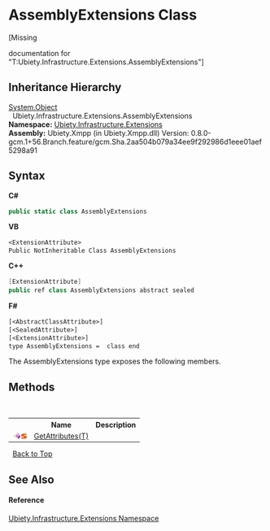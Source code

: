 # AssemblyExtensions Class
 

\[Missing <summary> documentation for "T:Ubiety.Infrastructure.Extensions.AssemblyExtensions"\]


## Inheritance Hierarchy
<a href="http://msdn2.microsoft.com/en-us/library/e5kfa45b" target="_blank">System.Object</a><br />&nbsp;&nbsp;Ubiety.Infrastructure.Extensions.AssemblyExtensions<br />
**Namespace:**&nbsp;<a href="d5e54d6e-1130-1bb8-6df6-c2552c8f474c">Ubiety.Infrastructure.Extensions</a><br />**Assembly:**&nbsp;Ubiety.Xmpp (in Ubiety.Xmpp.dll) Version: 0.8.0-gcm.1+56.Branch.feature/gcm.Sha.2aa504b079a34ee9f292986d1eee01aef5298a91

## Syntax

**C#**<br />
``` C#
public static class AssemblyExtensions
```

**VB**<br />
``` VB
<ExtensionAttribute>
Public NotInheritable Class AssemblyExtensions
```

**C++**<br />
``` C++
[ExtensionAttribute]
public ref class AssemblyExtensions abstract sealed
```

**F#**<br />
``` F#
[<AbstractClassAttribute>]
[<SealedAttribute>]
[<ExtensionAttribute>]
type AssemblyExtensions =  class end
```

The AssemblyExtensions type exposes the following members.


## Methods
&nbsp;<table><tr><th></th><th>Name</th><th>Description</th></tr><tr><td>![Public method](media/pubmethod.gif "Public method")![Static member](media/static.gif "Static member")</td><td><a href="bad43ad3-5f26-154e-3759-3fbf14d167e2">GetAttributes(T)</a></td><td /></tr></table>&nbsp;
<a href="#assemblyextensions-class">Back to Top</a>

## See Also


#### Reference
<a href="d5e54d6e-1130-1bb8-6df6-c2552c8f474c">Ubiety.Infrastructure.Extensions Namespace</a><br />